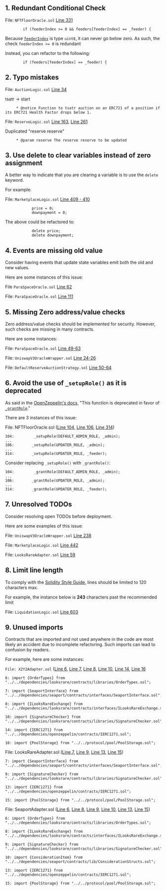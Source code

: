 ## 1. Redundant Conditional Check

File: `NFTFloorOracle.sol` [Line 331](https://github.com/code-423n4/2022-11-paraspace/blob/main/paraspace-core/contracts/misc/NFTFloorOracle.sol#L331)

```solidity
        if (feederIndex >= 0 && feeders[feederIndex] == _feeder) {
```

Because [`feederIndex`](https://github.com/code-423n4/2022-11-paraspace/blob/main/paraspace-core/contracts/misc/NFTFloorOracle.sol#L330) is type `uint8`, it can never go below zero. As such, the check `feederIndex >= 0` is redundant

Instead, you can refactor to the following:

```solidity
        if (feeders[feederIndex] == _feeder) {
```

## 2. Typo mistakes

File: `AuctionLogic.sol` [Line 34](https://github.com/code-423n4/2022-11-paraspace/blob/main/paraspace-core/contracts/protocol/libraries/logic/AuctionLogic.sol#L34)

tsatr -> start

```
     * @notice Function to tsatr auction on an ERC721 of a position if its ERC721 Health Factor drops below 1.
```

File: `ReserveLogic.sol` [Line 163](https://github.com/code-423n4/2022-11-paraspace/blob/main/paraspace-core/contracts/protocol/libraries/logic/ReserveLogic.sol#L163), [Line 261](https://github.com/code-423n4/2022-11-paraspace/blob/main/paraspace-core/contracts/protocol/libraries/logic/ReserveLogic.sol#L261)

Duplicated "reserve reserve"

```
     * @param reserve The reserve reserve to be updated
```

## 3. Use delete to clear variables instead of zero assignment

A better way to indicate that you are clearing a variable is to use the `delete` keyword.

For example:

File: `MarketplaceLogic.sol` [Line 409 - 410](https://github.com/code-423n4/2022-11-paraspace/blob/main/paraspace-core/contracts/protocol/libraries/logic/MarketplaceLogic.sol#L409-L410)

```solidity
            price = 0;
            downpayment = 0;
```

The above could be refactored to:

```solidity
            delete price;
            delete downpayment;
```

## 4. Events are missing old value

Consider having events that update state variables emit both the old and new values.

Here are some instances of this issue:

File `ParaSpaceOracle.sol` [Line 62](https://github.com/code-423n4/2022-11-paraspace/blob/main/paraspace-core/contracts/misc/ParaSpaceOracle.sol#L62)

File: `ParaSpaceOracle.sol` [Line 111](https://github.com/code-423n4/2022-11-paraspace/blob/main/paraspace-core/contracts/misc/ParaSpaceOracle.sol#L111)

## 5. Missing Zero address/value checks

Zero address/value checks should be implemented for security. However, such checks are missing in many contracts.

Here are some instances:

File: `ParaSpaceOracle.sol` [Line 49-63](https://github.com/code-423n4/2022-11-paraspace/blob/main/paraspace-core/contracts/misc/ParaSpaceOracle.sol#L49-L63)

File: `UniswapV3OracleWrapper.sol` [Line 24-26](https://github.com/code-423n4/2022-11-paraspace/blob/main/paraspace-core/contracts/misc/UniswapV3OracleWrapper.sol#L24-L26)

File: `DefaultReserveAuctionStrategy.sol` [Line 50-64](https://github.com/code-423n4/2022-11-paraspace/blob/main/paraspace-core/contracts/protocol/pool/DefaultReserveAuctionStrategy.sol#L50-L64)

## 6. Avoid the use of `_setupRole()` as it is deprecated

As said in the [OpenZeppelin's docs](https://docs.openzeppelin.com/contracts/4.x/api/access#AccessControl-_setupRole-bytes32-address-), "This function is deprecated in favor of [`_grantRole`](https://docs.openzeppelin.com/contracts/4.x/api/access#AccessControl-_grantRole-bytes32-address-)."

There are 3 instances of this issue:

File: NFTFloorOracle.sol ([Line 104](https://github.com/code-423n4/2022-11-paraspace/blob/main/paraspace-core/contracts/misc/NFTFloorOracle.sol#L104), [Line 106](https://github.com/code-423n4/2022-11-paraspace/blob/main/paraspace-core/contracts/misc/NFTFloorOracle.sol#L106), [Line 314](https://github.com/code-423n4/2022-11-paraspace/blob/main/paraspace-core/contracts/misc/NFTFloorOracle.sol#L314))

```solidity
104:         _setupRole(DEFAULT_ADMIN_ROLE, _admin);
...
106:        _setupRole(UPDATER_ROLE, _admin);
...
314:        _setupRole(UPDATER_ROLE, _feeder);
```

Consider replacing `_setupRole()` with `_grantRole()`:

```solidity
104:         _grantRole(DEFAULT_ADMIN_ROLE, _admin);
...
106:        _grantRole(UPDATER_ROLE, _admin);
...
314:        _grantRole(UPDATER_ROLE, _feeder);
```

## 7. Unresolved TODOs

Consider resolving open TODOs before deployment.

Here are some examples of this issue:

File: `UniswapV3OracleWrapper.sol` [Line 238](https://github.com/code-423n4/2022-11-paraspace/blob/main/paraspace-core/contracts/misc/UniswapV3OracleWrapper.sol#L238)

File: `MarketplaceLogic.sol` [Line 442](https://github.com/code-423n4/2022-11-paraspace/blob/main/paraspace-core/contracts/protocol/libraries/logic/MarketplaceLogic.sol#L442)

File: `LooksRareAdapter.sol` [Line 59](https://github.com/code-423n4/2022-11-paraspace/blob/main/paraspace-core/contracts/misc/marketplaces/LooksRareAdapter.sol#L59)

## 8. Limit line length

To comply with the [Solidity Style Guide](https://docs.soliditylang.org/en/develop/style-guide.html#maximum-line-length), lines should be limited to 120 characters max.

For example, the instance below is **243** characters past the recommended limit

File: `LiquidationLogic.sol` [Line 603](https://github.com/code-423n4/2022-11-paraspace/blob/main/paraspace-core/contracts/protocol/libraries/logic/LiquidationLogic.sol#L603)

## 9. Unused imports

Contracts that are imported and not used anywhere in the code are most likely an accident due to incomplete refactoring. Such imports can lead to confusion by readers.

For example, here are some instances:

`File: X2Y2Adapter.sol` ([Line 6](https://github.com/code-423n4/2022-11-paraspace/blob/main/paraspace-core/contracts/misc/marketplaces/X2Y2Adapter.sol#L6), [Line 7](https://github.com/code-423n4/2022-11-paraspace/blob/main/paraspace-core/contracts/misc/marketplaces/X2Y2Adapter.sol#L7), [Line 8](https://github.com/code-423n4/2022-11-paraspace/blob/main/paraspace-core/contracts/misc/marketplaces/X2Y2Adapter.sol#L8), [Line 10](https://github.com/code-423n4/2022-11-paraspace/blob/main/paraspace-core/contracts/misc/marketplaces/X2Y2Adapter.sol#L10), [Line 14](https://github.com/code-423n4/2022-11-paraspace/blob/main/paraspace-core/contracts/misc/marketplaces/X2Y2Adapter.sol#L14), [Line 16](https://github.com/code-423n4/2022-11-paraspace/blob/main/paraspace-core/contracts/misc/marketplaces/X2Y2Adapter.sol#L16)

```solidity
6: import {OrderTypes} from "../../dependencies/looksrare/contracts/libraries/OrderTypes.sol";

7: import {SeaportInterface} from "../../dependencies/seaport/contracts/interfaces/SeaportInterface.sol";

8: import {ILooksRareExchange} from "../../dependencies/looksrare/contracts/interfaces/ILooksRareExchange.sol";

10: import {SignatureChecker} from "../../dependencies/looksrare/contracts/libraries/SignatureChecker.sol";

14: import {IERC1271} from "../../dependencies/openzeppelin/contracts/IERC1271.sol";

16: import {PoolStorage} from "../../protocol/pool/PoolStorage.sol";
```

File: LooksRareAdapter.sol ([Line 7](https://github.com/code-423n4/2022-11-paraspace/blob/main/paraspace-core/contracts/misc/marketplaces/LooksRareAdapter.sol#L7), [Line 9](https://github.com/code-423n4/2022-11-paraspace/blob/main/paraspace-core/contracts/misc/marketplaces/LooksRareAdapter.sol#L9), [Line 13](https://github.com/code-423n4/2022-11-paraspace/blob/main/paraspace-core/contracts/misc/marketplaces/LooksRareAdapter.sol#L13), [Line 15](https://github.com/code-423n4/2022-11-paraspace/blob/main/paraspace-core/contracts/misc/marketplaces/LooksRareAdapter.sol#L15))

```solidity
7: import {SeaportInterface} from "../../dependencies/seaport/contracts/interfaces/SeaportInterface.sol";

9: import {SignatureChecker} from "../../dependencies/looksrare/contracts/libraries/SignatureChecker.sol";

13: import {IERC1271} from "../../dependencies/openzeppelin/contracts/IERC1271.sol";

15: import {PoolStorage} from "../../protocol/pool/PoolStorage.sol";
```

File: SeaportAdapter.sol ([Line 6](https://github.com/code-423n4/2022-11-paraspace/blob/main/paraspace-core/contracts/misc/marketplaces/SeaportAdapter.sol#L6), [Line 8](https://github.com/code-423n4/2022-11-paraspace/blob/main/paraspace-core/contracts/misc/marketplaces/SeaportAdapter.sol#L8), [Line 9](https://github.com/code-423n4/2022-11-paraspace/blob/main/paraspace-core/contracts/misc/marketplaces/SeaportAdapter.sol#L9), [Line 10](https://github.com/code-423n4/2022-11-paraspace/blob/main/paraspace-core/contracts/misc/marketplaces/SeaportAdapter.sol#L10), [Line 13](https://github.com/code-423n4/2022-11-paraspace/blob/main/paraspace-core/contracts/misc/marketplaces/SeaportAdapter.sol#L13), [Line 15](https://github.com/code-423n4/2022-11-paraspace/blob/main/paraspace-core/contracts/misc/marketplaces/SeaportAdapter.sol#L15))

```solidity
6: import {OrderTypes} from "../../dependencies/looksrare/contracts/libraries/OrderTypes.sol";

8: import {ILooksRareExchange} from "../../dependencies/looksrare/contracts/interfaces/ILooksRareExchange.sol";

9: import {SignatureChecker} from "../../dependencies/looksrare/contracts/libraries/SignatureChecker.sol";

10: import {ConsiderationItem} from "../../dependencies/seaport/contracts/lib/ConsiderationStructs.sol";

13: import {IERC1271} from "../../dependencies/openzeppelin/contracts/IERC1271.sol";

15: import {PoolStorage} from "../../protocol/pool/PoolStorage.sol";
```
